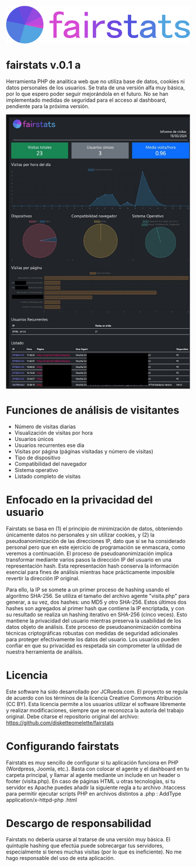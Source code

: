 ![Logotipo de fairstats](logo.png) 
# fairstats v.0.1 a
Herramienta PHP de analítica web que no utiliza base de datos, cookies ni datos personales de los usuarios. Se trata de una versión alfa muy básica, por lo que espero poder seguir mejorándola en el futuro. No se han implementado medidas de seguridad para el acceso al dashboard, pendiente para la próxima versión. 

![Captura](scr2.jpg) 

# Funciones de análisis de visitantes

- Número de visitas diarias
- Visualización de visitas por hora
- Usuarios únicos
- Usuarios recurrentes ese día
- Visitas por página (páginas visitadas y número de visitas)
- Tipo de dispositivo
- Compatibilidad del navegador
- Sistema operativo
- Listado completo de visitas

# Enfocado en la privacidad del usuario

Fairstats se basa en (1) el principio de minimización de datos, obteniendo únicamente datos no personales y sin utilizar cookies, y (2) la pseudoanonimización de las direcciones IP, dato que sí se ha considerado personal pero que en este ejercicio de programación se enmascara, como veremos a continuación. El proceso de pseudoanonimización implica transformar mediante varios pasos la dirección IP del usuario en una representación hash. Esta representación hash conserva la información esencial para fines de análisis mientras hace prácticamente imposible revertir la dirección IP original. 

Para ello, la IP se somete a un primer proceso de hashing usando el algoritmo SHA-256. Se utiliza el tamaño del archivo agente "visita.php" para generar, a su vez, dos hashes: uno MD5 y otro SHA-256. Estos últimos dos hashes son agregados al primer hash que contiene la IP encriptada, y con su resultado se realiza un hashing iterativo en SHA-256 (cinco veces). Esto mantiene la privacidad del usuario mientras preserva la usabilidad de los datos objeto de análisis. Este proceso de pseudoanonimización combina técnicas criptográficas robustas con medidas de seguridad adicionales para proteger efectivamente los datos del usuario. Los usuarios pueden confiar en que su privacidad es respetada sin comprometer la utilidad de nuestra herramienta de análisis.

# Licencia

Este software ha sido desarrollado por JCRueda.com. El proyecto se regula de acuerdo con los términos de la licencia Creative Commons Atribución (CC BY). Esta licencia permite a los usuarios utilizar el software libremente y realizar modificaciones, siempre que se reconozca la autoría del trabajo original. Debe citarse el repositorio original del archivo: https://github.com/disketteomelette/fairstats

# Configurando fairstats

Fairstats es muy sencillo de configurar si tu aplicación funciona en PHP (Wordpress, Joomla, etc.). Basta con colocar el agente y el dashboard en tu carpeta principal, y llamar al agente mediante un include en un header o footer (visita.php). 
En caso de páginas HTML u otras tecnologías, si tu servidor es Apache puedes añadir la siguiente regla a tu archivo .htaccess para permitir ejecutar scripts PHP en archivos distintos a .php :   AddType application/x-httpd-php .html

# Descargo de responsabilidad

Fairstats no debería usarse al tratarse de una versión muy básica. El quíntuple hashing que efectúa puede sobrecargar tus servidores, especialmente si tienes muchas visitas (por lo que es ineficiente). No me hago responsable del uso de esta aplicación.
